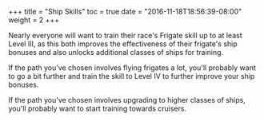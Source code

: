 +++
title = "Ship Skills"
toc = true
date = "2016-11-18T18:56:39-08:00"
weight = 2
+++

Nearly everyone will want to train their race's Frigate skill up to at least
Level III, as this both improves the effectiveness of their frigate's ship bonuses
and also unlocks additional classes of ships for training.

If the path you've chosen involves flying frigates a lot, you'll probably want
to go a bit further and train the skill to Level IV to further improve your
ship bonuses.

If the path you've chosen involves upgrading to higher classes of ships, you'll
probably want to start training towards cruisers.
